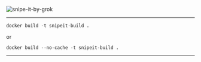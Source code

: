 ![snipe-it-by-grok](https://github.com/snipe/snipe-it/assets/197404/b515673b-c7c8-4d9a-80f5-9fa58829a602)

--------------
```
docker build -t snipeit-build .
```
or
```
docker build --no-cache -t snipeit-build .
```
--------------







